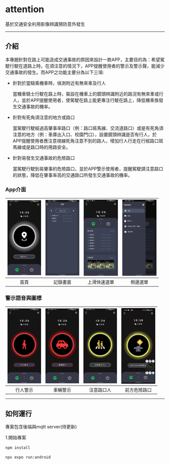 # attention

基於交通安全利用影像辨識預防意外發生

-------- 

## 介紹

本專題針對在路上可能造成交通事故的原因來設計一款APP，主要目的為：希望駕駛行駛在道路上時，在須注意的情況下，APP提醒使用者的警示及警示聲，能減少交通事故的發生。而APP之功能主要分為以下三項:

+ 針對於當騎乘機車時，偵測附近有無來車及行人
  
  當機車騎士行駛在路上時，裝設在機車上的鏡頭辨識附近的路況有無來車或行人，並於APP提醒使用者，使駕駛在路上能更專注行駛在路上，降低機車族發生交通事故的機率。

+ 針對有死角須注意的地方或路口
  
  當駕駛行駛經過高肇事率路口（例：路口斑馬線、交流道路口）或是有死角須注意的地方（例：車庫出入口、校園門口），設置鏡頭辨識是否有行人，於APP提醒使用者應注意視線死角注意不到的路人，增加行人行走在行經路口斑馬線或是路口時的用路安全。

+ 針對易發生交通事故的危險路口
  
  當駕駛行駛到易肇事的危險路口，並於APP警示使用者，提醒駕駛請注意路口的狀態，降低在肇事率高的交通路口所發生交通事故的機率。

### App介面

| <img title="" src="https://raw.githubusercontent.com/c4882488/c4882488/main/2023/02/06-00-31-25-141298.jpg" alt="141298.jpg" width="106" data-align="center"> | <img title="" src="https://raw.githubusercontent.com/c4882488/c4882488/main/2023/02/06-00-26-02-141304.jpg" alt="141304.jpg" width="107" data-align="center"> | <img title="" src="https://raw.githubusercontent.com/c4882488/c4882488/main/2023/02/06-00-25-25-141299.jpg" alt="141299.jpg" width="108" data-align="center"> | <img title="" src="https://raw.githubusercontent.com/c4882488/c4882488/main/2023/02/06-00-34-12-141303.jpg" alt="141303.jpg" width="108" data-align="center"> |
|:-------------------------------------------------------------------------------------------------------------------------------------------------------------:|:-------------------------------------------------------------------------------------------------------------------------------------------------------------:|:-------------------------------------------------------------------------------------------------------------------------------------------------------------:|:-------------------------------------------------------------------------------------------------------------------------------------------------------------:|
| 首頁                                                                                                                                                            | 記錄畫面                                                                                                                                                          | 上滑快速選單                                                                                                                                                        | 側邊選單                                                                                                                                                          |

### 警示語音與圖標

| <img src="https://raw.githubusercontent.com/c4882488/c4882488/main/2023/02/06-00-21-25-141301.jpg" title="" alt="141301.jpg" width="106"> | <img title="" src="https://raw.githubusercontent.com/c4882488/c4882488/main/2023/02/06-00-24-47-141300.jpg" alt="141300.jpg" width="106" data-align="center"> | <img title="" src="https://raw.githubusercontent.com/c4882488/c4882488/main/2023/02/06-00-25-13-141302.jpg" alt="141302.jpg" width="106" data-align="center"> | <img title="" src="https://raw.githubusercontent.com/c4882488/c4882488/main/2023/02/06-00-29-39-141436.jpg" alt="141436.jpg" width="107" data-align="center"> |
|:-----------------------------------------------------------------------------------------------------------------------------------------:|:-------------------------------------------------------------------------------------------------------------------------------------------------------------:|:-------------------------------------------------------------------------------------------------------------------------------------------------------------:|:-------------------------------------------------------------------------------------------------------------------------------------------------------------:|
| 行人警示                                                                                                                                      | 車輛警示                                                                                                                                                          | 注意路口人                                                                                                                                                         | 前方危險路口                                                                                                                                                        |

----

## 如何運行

專案包含後端與mqtt server(待更新)

1.開始專案

```
npm install
```

```
npx expo run:android
```
